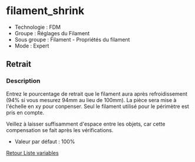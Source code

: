 # filament_shrink

* Technologie : FDM
* Groupe : Réglages du Filament
* Sous groupe : Filament - Propriétés du filament
* Mode : Expert

## Retrait

### Description

Entrez le pourcentage de retrait que le filament aura après refroidissement (94% si vous mesurez 94mm au lieu de 100mm).
La pièce sera mise à l'échelle en xy pour conpenser. Seul le filament utilisé pour le périmètre est pris en compte.

Veillez à laisser suffisamment d'espace entre les objets, car cette compensation se fait après les vérifications.

* Valeur par défaut : 100%


[Retour Liste variables](variable_list.md)